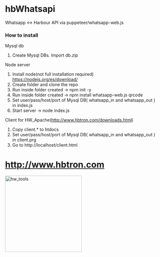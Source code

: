 # hbWhatsapi
Whatsapp <-> Harbour API via puppeteer/whatsapp-web.js


### How to install

Mysql db
1) Create Mysql DBs. Import db.zip

Node server 

1) Install node(not full installation required) https://nodejs.org/es/download/
2) Create folder and clone the repo
3) Run inside folder created -> npm init -y 
4) Run inside folder created -> npm install whatsapp-web.js qrcode
5) Set user/pass/host/port of Mysql DB( whatsapp_in and whatsapp_out ) in index.js
6) Start server -> node index.js

Client for HW_Apache(http://www.hbtron.com/downloads.html)

1) Copy client.* to htdocs
2) Set user/pass/host/port of Mysql DB( whatsapp_in and whatsapp_out ) in client.prg
3) Go to http://localhost/client.html

# http://www.hbtron.com
<img src="http://www.hbtron.com/hwtools512.png" width="250" title="hw_tools">
